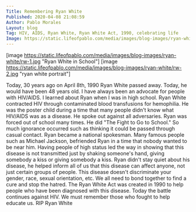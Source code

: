 ```yaml
---
Title: Remembering Ryan White
Published: 2020-04-08 21:08:59
Author: Pablo Morales
Layout: blog
Tag: HIV, AIDS, Ryan White, Ryan White Act, 1990, celebrating life
Image: https://static.lifeofpablo.com/media/images/blog-images/ryan-white/rw-1.jpg
---
```

[image https://static.lifeofpablo.com/media/images/blog-images/ryan-white/rw-1.jpg "Ryan White in School"] [image https://static.lifeofpablo.com/media/images/blog-images/ryan-white/rw-2.jpg "ryan white portrait"]

Today, 30 years ago on April 8th, 1990 Ryan White passed away. Today, he would have been 48 years old. 
I have always been an advocate for people with HIV/AIDS. I learned about Ryan when I was in high school. Ryan White contracted HIV through contaminated blood transfusions for hemophilia. He was the poster child during a time that many people didn't know what HIV/AIDS was as a disease. He spoke out against all adversaries. Ryan was forced out of school many times. He did "The Fight to Go to School."  So much ignorance occurred such as thinking it could be passed through casual contact. Ryan became a national spokesman. Many famous people such as Michael Jackson, befriended Ryan in a time that nobody wanted to be near him. Having people of high status led the way in showing that this disease is not transmitted just by shaking someone's hand, giving somebody a kiss or giving somebody a kiss. 
Ryan didn't stay quiet about his disease, he helped inform all of us that this disease can affect anyone, not just certain groups of people. This disease doesn't discriminate your gender, race, sexual orientation, etc. We all need to bond together to find a cure and stop the hatred.
The Ryan White Act was created in 1990 to help people who have been diagnosed with this disease. Today the battle continues against HIV. We must remember those who fought to help educate us. 
RIP Ryan White